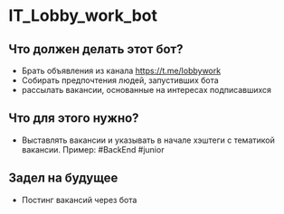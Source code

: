 # IT_Lobby_work_bot

## Что должен делать этот бот?

* Брать объявления из канала https://t.me/lobbywork
* Собирать предпочтения людей, запустивших бота
* рассылать вакансии, основанные на интересах подписавшихся

## Что для этого нужно?

* Выставлять вакансии и указывать в начале хэштеги с тематикой вакансии. Пример: #BackEnd #junior

## Задел на будущее

* Постинг вакансий через бота